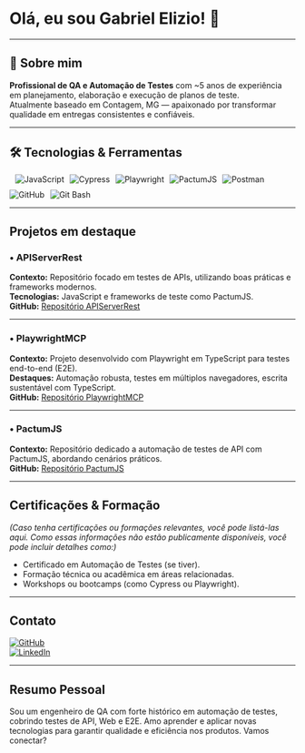 # Olá, eu sou Gabriel Elizio! 👋

---

## 🧭 Sobre mim

**Profissional de QA e Automação de Testes** com ~5 anos de experiência em planejamento, elaboração e execução de planos de teste.  
Atualmente baseado em Contagem, MG — apaixonado por transformar qualidade em entregas consistentes e confiáveis.

---

## 🛠️ Tecnologias & Ferramentas

<div style="display: flex; gap: 10px; flex-wrap: wrap;">

<br>

<img src="https://img.shields.io/badge/JavaScript-F7DF1E?logo=javascript&logoColor=000" alt="JavaScript"/>
<img src="https://img.shields.io/badge/Cypress-058a5e?logo=cypress&logoColor=fff" alt="Cypress"/>
<img src="https://img.shields.io/badge/Playwright-000?logo=playwright&logoColor=fff" alt="Playwright"/>
<img src="https://img.shields.io/badge/PactumJS-339933?logo=pactumjs&logoColor=fff" alt="PactumJS"/>
<img src="https://img.shields.io/badge/Postman-FF6C37?logo=postman&logoColor=fff" alt="Postman"/>
<img src="https://img.shields.io/badge/GitHub-181717?logo=github&logoColor=fff" alt="GitHub"/>
<img src="https://img.shields.io/badge/Git-Bash-FF0000?style=flat&logo=git&logoColor=yellow" alt="Git Bash"/>

<br>
</div>

---

##  Projetos em destaque

### • APIServerRest  
**Contexto:** Repositório focado em testes de APIs, utilizando boas práticas e frameworks modernos.  
**Tecnologias:** JavaScript e frameworks de teste como PactumJS.  
**GitHub:** [Repositório APIServerRest](https://github.com/gabrielelizio/APIServerRest)

---

### • PlaywrightMCP  
**Contexto:** Projeto desenvolvido com Playwright em TypeScript para testes end-to-end (E2E).  
**Destaques:** Automação robusta, testes em múltiplos navegadores, escrita sustentável com TypeScript.  
**GitHub:** [Repositório PlaywrightMCP](https://github.com/gabrielelizio/PlaywrightMCP)

---

### • PactumJS  
**Contexto:** Repositório dedicado a automação de testes de API com PactumJS, abordando cenários práticos.  
**GitHub:** [Repositório PactumJS](https://github.com/gabrielelizio/PactumJS)

---

##  Certificações & Formação

*(Caso tenha certificações ou formações relevantes, você pode listá-las aqui. Como essas informações não estão publicamente disponíveis, você pode incluir detalhes como:)*

- Certificado em Automação de Testes (se tiver).
- Formação técnica ou acadêmica em áreas relacionadas.
- Workshops ou bootcamps (como Cypress ou Playwright).

---

##  Contato

[![GitHub](https://img.shields.io/badge/GitHub-181717?logo=github&logoColor=fff)](https://github.com/gabrielelizio)  
[![LinkedIn](https://img.shields.io/badge/LinkedIn-blue?logo=linkedin&logoColor=white)](https://www.linkedin.com/in/gabriel-elizio/)

---

##  Resumo Pessoal

Sou um engenheiro de QA com forte histórico em automação de testes, cobrindo testes de API, Web e E2E. Amo aprender e aplicar novas tecnologias para garantir qualidade e eficiência nos produtos. Vamos conectar?


